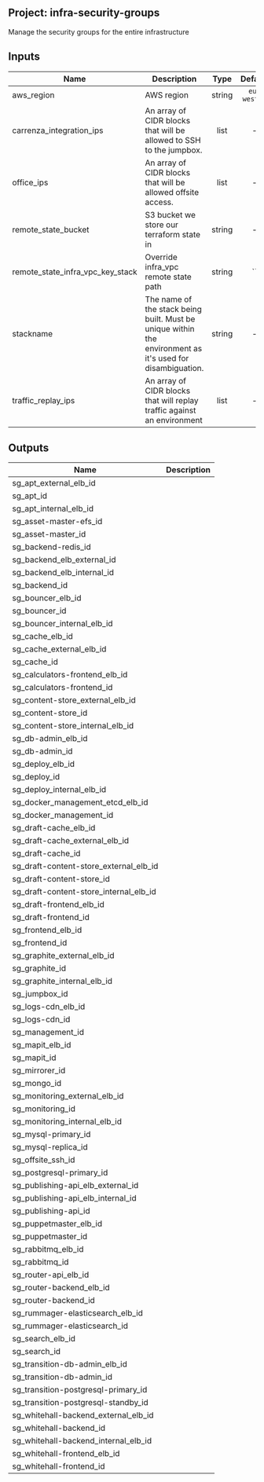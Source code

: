 ## Project: infra-security-groups

Manage the security groups for the entire infrastructure


## Inputs

| Name | Description | Type | Default | Required |
|------|-------------|:----:|:-----:|:-----:|
| aws_region | AWS region | string | `eu-west-1` | no |
| carrenza_integration_ips | An array of CIDR blocks that will be allowed to SSH to the jumpbox. | list | - | yes |
| office_ips | An array of CIDR blocks that will be allowed offsite access. | list | - | yes |
| remote_state_bucket | S3 bucket we store our terraform state in | string | - | yes |
| remote_state_infra_vpc_key_stack | Override infra_vpc remote state path | string | `` | no |
| stackname | The name of the stack being built. Must be unique within the environment as it's used for disambiguation. | string | - | yes |
| traffic_replay_ips | An array of CIDR blocks that will replay traffic against an environment | list | - | yes |

## Outputs

| Name | Description |
|------|-------------|
| sg_apt_external_elb_id |  |
| sg_apt_id |  |
| sg_apt_internal_elb_id |  |
| sg_asset-master-efs_id |  |
| sg_asset-master_id |  |
| sg_backend-redis_id |  |
| sg_backend_elb_external_id |  |
| sg_backend_elb_internal_id |  |
| sg_backend_id |  |
| sg_bouncer_elb_id |  |
| sg_bouncer_id |  |
| sg_bouncer_internal_elb_id |  |
| sg_cache_elb_id |  |
| sg_cache_external_elb_id |  |
| sg_cache_id |  |
| sg_calculators-frontend_elb_id |  |
| sg_calculators-frontend_id |  |
| sg_content-store_external_elb_id |  |
| sg_content-store_id |  |
| sg_content-store_internal_elb_id |  |
| sg_db-admin_elb_id |  |
| sg_db-admin_id |  |
| sg_deploy_elb_id |  |
| sg_deploy_id |  |
| sg_deploy_internal_elb_id |  |
| sg_docker_management_etcd_elb_id |  |
| sg_docker_management_id |  |
| sg_draft-cache_elb_id |  |
| sg_draft-cache_external_elb_id |  |
| sg_draft-cache_id |  |
| sg_draft-content-store_external_elb_id |  |
| sg_draft-content-store_id |  |
| sg_draft-content-store_internal_elb_id |  |
| sg_draft-frontend_elb_id |  |
| sg_draft-frontend_id |  |
| sg_frontend_elb_id |  |
| sg_frontend_id |  |
| sg_graphite_external_elb_id |  |
| sg_graphite_id |  |
| sg_graphite_internal_elb_id |  |
| sg_jumpbox_id |  |
| sg_logs-cdn_elb_id |  |
| sg_logs-cdn_id |  |
| sg_management_id |  |
| sg_mapit_elb_id |  |
| sg_mapit_id |  |
| sg_mirrorer_id |  |
| sg_mongo_id |  |
| sg_monitoring_external_elb_id |  |
| sg_monitoring_id |  |
| sg_monitoring_internal_elb_id |  |
| sg_mysql-primary_id |  |
| sg_mysql-replica_id |  |
| sg_offsite_ssh_id |  |
| sg_postgresql-primary_id |  |
| sg_publishing-api_elb_external_id |  |
| sg_publishing-api_elb_internal_id |  |
| sg_publishing-api_id |  |
| sg_puppetmaster_elb_id |  |
| sg_puppetmaster_id |  |
| sg_rabbitmq_elb_id |  |
| sg_rabbitmq_id |  |
| sg_router-api_elb_id |  |
| sg_router-backend_elb_id |  |
| sg_router-backend_id |  |
| sg_rummager-elasticsearch_elb_id |  |
| sg_rummager-elasticsearch_id |  |
| sg_search_elb_id |  |
| sg_search_id |  |
| sg_transition-db-admin_elb_id |  |
| sg_transition-db-admin_id |  |
| sg_transition-postgresql-primary_id |  |
| sg_transition-postgresql-standby_id |  |
| sg_whitehall-backend_external_elb_id |  |
| sg_whitehall-backend_id |  |
| sg_whitehall-backend_internal_elb_id |  |
| sg_whitehall-frontend_elb_id |  |
| sg_whitehall-frontend_id |  |

